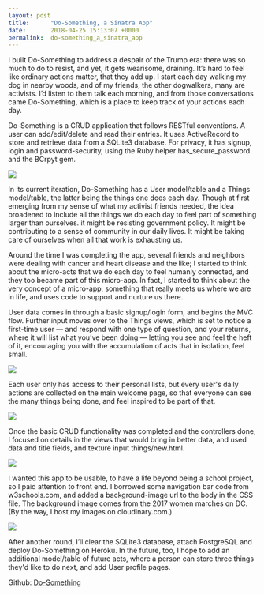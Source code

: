 ```yaml
---
layout: post
title:      "Do-Something, a Sinatra App"
date:       2018-04-25 15:13:07 +0000
permalink:  do-something_a_sinatra_app
---
```




I built Do-Something to address a despair of the Trump era: there was so much to do to resist, and yet, it gets wearisome, draining. It’s hard to feel like ordinary actions matter, that they add up. I start each day walking my dog in nearby woods, and of my friends, the other dogwalkers, many are activists. I’d listen to them talk each morning, and from those conversations came Do-Something, which is a place to keep track of your actions each day. 


Do-Something is a CRUD application that follows RESTful conventions. A user can add/edit/delete and read their entries.   It uses ActiveRecord to store and retrieve data  from a SQLite3 database. For privacy, it has signup, login and password-security, using the Ruby helper has_secure_password and the BCrpyt gem. 


![](http://res.cloudinary.com/tech-stories/image/upload/c_scale,w_577/v1524668899/carbon_29_xnxjr1.png)



In its current iteration, Do-Something has a User model/table and a Things model/table, the latter being the things one does each day. Though at first emerging from my sense of what my activist friends needed, the idea broadened to include all the things we do each day to feel part of something larger than ourselves. it might be resisting government policy. It might be contributing to a sense of community in our daily lives. It might be taking care of ourselves when all that work is exhausting us. 


Around the time I was completing the app, several friends and neighbors were dealing with cancer and heart disease and the like; I started to think about the micro-acts that we do each day to feel humanly connected, and they too became part of this micro-app. In fact, I started to think about the very concept of a micro-app, something that really meets us where we are in life, and uses code to support and nurture us there. 



User data comes in through a basic signup/login form, and begins the MVC flow. Further input moves over to the Things views, which is set to notice a first-time user — and respond with one type of question, and your returns, where it will list what you’ve been doing — letting you see and feel the heft of it, encouraging you with the accumulation of acts that in isolation, feel small. 


![](http://res.cloudinary.com/tech-stories/image/upload/c_scale,w_634/v1524666600/carbon_25_cgqr9v.png)



Each user only has access to their personal lists, but every user's daily actions are collected on the main welcome page, so that everyone can see the many things being done, and feel inspired to be part of that. 


![](http://res.cloudinary.com/tech-stories/image/upload/c_scale,w_527/v1524666010/Screen_Shot_2018-04-25_at_10.19.46_AM_ez73f7.png)



Once the basic CRUD functionality was completed and the controllers done, I focused on details in the views that would bring in better data, and used data and title fields, and texture input
things/new.html.



![](http://res.cloudinary.com/tech-stories/image/upload/c_scale,w_558/v1524667776/Screen_Shot_2018-04-25_at_10.49.21_AM_w56iup.png)



I wanted this app to be usable, to have a life beyond being a school project, so I paid attention to front end. I borrowed some navigation bar code from w3schools.com, and added a background-image url to the body in the CSS file. The background image comes from the 2017 women marches on DC. (By the way, I host my images on cloudinary.com.) 


![](http://res.cloudinary.com/tech-stories/image/upload/c_scale,w_593/v1524667375/carbon_27_hyfqtr.png)



After another round, I’ll clear the SQLite3 database, attach PostgreSQL and deploy Do-Something on Heroku. In the future, too, I hope to add an additional model/table of future acts, where a person can store three things they'd like to do next, and add User profile pages. 


Github: [Do-Something](https://github.com/MiriamPeskowitz/do-something)
